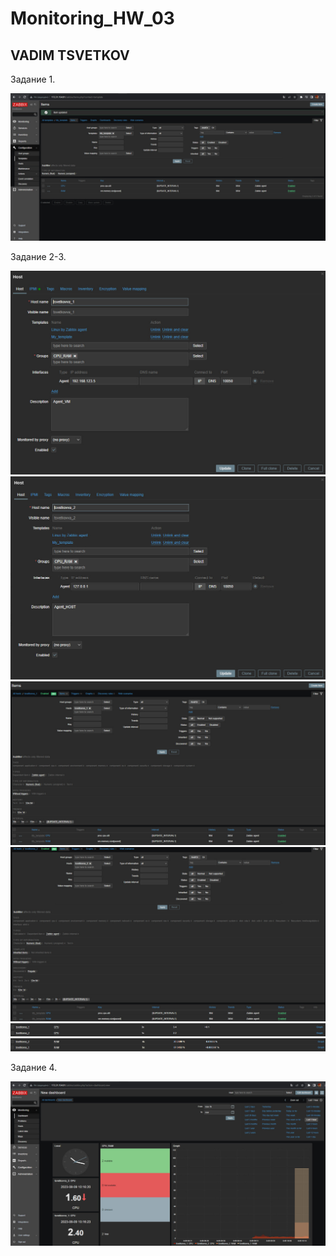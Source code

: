 # Monitoring_HW_03
## VADIM TSVETKOV

Задание 1.

![img](https://github.com/vadimtsvetkov/Monitoring_hw_03/blob/main/My_template.jpg)

Задание 2-3.

![img](https://github.com/vadimtsvetkov/Monitoring_hw_03/blob/main/agent1_template.jpg)
![img](https://github.com/vadimtsvetkov/Monitoring_hw_03/blob/main/agent2_template.jpg)
![img](https://github.com/vadimtsvetkov/Monitoring_hw_03/blob/main/agent1_item.jpg)
![img](https://github.com/vadimtsvetkov/Monitoring_hw_03/blob/main/agent2_item.jpg)
![img](https://github.com/vadimtsvetkov/Monitoring_hw_03/blob/main/latest_cpu.png)
![img](https://github.com/vadimtsvetkov/Monitoring_hw_03/blob/main/latest_RAM.png)

Задание 4.

![img](https://github.com/vadimtsvetkov/Monitoring_hw_03/blob/main/My_dashbord.jpg)
